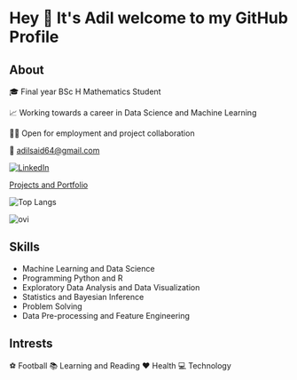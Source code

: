 # Hey 👋 It's Adil welcome to my GitHub Profile

## About

🎓 Final year BSc H Mathematics Student

📈 Working towards a career in Data Science and Machine Learning

🙋🏽 Open for employment and project collaboration

📧 adilsaid64@gmail.com

<a href="https://www.linkedin.com/in/adil-s64/" target="_blank"><img src="https://img.shields.io/badge/LinkedIn-%230077B5.svg?&style=flat-square&logo=linkedin&logoColor=white" alt="LinkedIn"></a>

[Projects and Portfolio](https://github.com/adilsaid64/Data-Science-and-Machine-Learning-Portfolio)

 ![Top Langs](https://github-readme-stats.vercel.app/api/top-langs/?username=adilsaid64-pattalam&layout=compact)

<img src="https://github-readme-stats.vercel.app/api/top-langs?username=adilsaid64&show_icons=true&locale=en&layout=compact&theme=chartreuse-dark" alt="ovi" />


## Skills

- Machine Learning and Data Science
- Programming Python and R
- Exploratory Data Analysis and Data Visualization
- Statistics and Bayesian Inference
- Problem Solving
- Data Pre-processing and Feature Engineering

## Intrests
⚽ Football
📚 Learning and Reading
❤️ Health
💻 Technology
